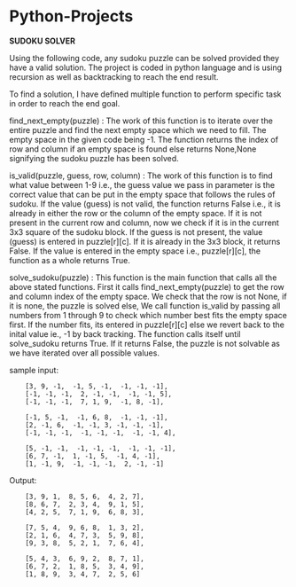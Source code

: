 # Python-Projects
**SUDOKU SOLVER**

Using the following code, any sudoku puzzle can be solved provided they have a valid solution.
The project is coded in python language and is using recursion as well as backtracking to reach the end result.

To find a solution, I have defined multiple function to perform specific task in order to reach the end goal.

find_next_empty(puzzle) : The work of this function is to iterate over the entire puzzle and find the next empty space which we need to fill. The empty space in the given code being -1.
The function returns the index of row and column if an empty space is found else returns None,None signifying the sudoku puzzle has been solved.

is_valid(puzzle, guess, row, column) : The work of this function is to find what value between 1-9 i.e., the guess value we pass in parameter is the correct value that can be put in the empty space that follows the rules of sudoku.
If the value (guess) is not valid, the function returns False i.e., it is already in either the row or the column of the empty space.
If it is not present in the current row and column, now we check if it is in the current 3x3 square of the sudoku block.
If the guess is not present, the value (guess) is entered in puzzle[r][c].  If it is already in the 3x3 block, it returns False.
If the value is entered in the empty space i.e., puzzle[r][c], the function as a whole returns True.

solve_sudoku(puzzle) : This function is the main function that calls all the above stated functions.
First it calls find_next_empty(puzzle) to get the row and column index of the empty space.
We check that the row is not None, if it is none, the puzzle is solved else,
We call function is_valid by passing all numbers from 1 through 9 to check which number best fits the empty space first.
If the number fits, its entered in puzzle[r][c] else we revert back to the inital value ie., -1 by back tracking.
The function calls itself until solve_sudoku returns True. If it returns False, the puzzle is not solvable as we have iterated over all possible values.

sample input:

        [3, 9, -1,  -1, 5, -1,  -1, -1, -1],
        [-1, -1, -1,  2, -1, -1,  -1, -1, 5],
        [-1, -1, -1,  7, 1, 9,  -1, 8, -1],

        [-1, 5, -1,  -1, 6, 8,  -1, -1, -1],
        [2, -1, 6,  -1, -1, 3, -1, -1, -1],
        [-1, -1, -1,  -1, -1, -1,  -1, -1, 4],

        [5, -1, -1,  -1, -1, -1,  -1, -1, -1],
        [6, 7, -1,  1, -1, 5,  -1, 4, -1],
        [1, -1, 9,  -1, -1, -1,  2, -1, -1]
        
Output: 

        [3, 9, 1,  8, 5, 6,  4, 2, 7],
        [8, 6, 7,  2, 3, 4,  9, 1, 5],
        [4, 2, 5,  7, 1, 9,  6, 8, 3],

        [7, 5, 4,  9, 6, 8,  1, 3, 2],
        [2, 1, 6,  4, 7, 3,  5, 9, 8],
        [9, 3, 8,  5, 2, 1,  7, 6, 4],

        [5, 4, 3,  6, 9, 2,  8, 7, 1],
        [6, 7, 2,  1, 8, 5,  3, 4, 9],
        [1, 8, 9,  3, 4, 7,  2, 5, 6]
